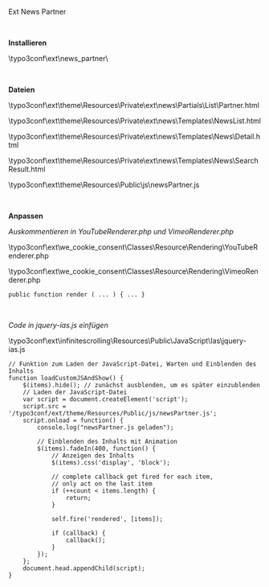 Ext News Partner

&nbsp;

**Installieren**

\typo3conf\ext\news_partner\

&nbsp;

**Dateien**

\typo3conf\ext\theme\Resources\Private\ext\news\Partials\List\Partner.html

\typo3conf\ext\theme\Resources\Private\ext\news\Templates\NewsList.html

\typo3conf\ext\theme\Resources\Private\ext\news\Templates\News\Detail.html

\typo3conf\ext\theme\Resources\Private\ext\news\Templates\News\SearchResult.html

\typo3conf\ext\theme\Resources\Public\js\newsPartner.js

&nbsp;

**Anpassen**

_Auskommentieren in YouTubeRenderer.php und VimeoRenderer.php_

\typo3conf\ext\we_cookie_consent\Classes\Resource\Rendering\YouTubeRenderer.php

\typo3conf\ext\we_cookie_consent\Classes\Resource\Rendering\VimeoRenderer.php

```
public function render ( ... ) { ... }
```

&nbsp;

_Code in jquery-ias.js einfügen_

\typo3conf\ext\infinitescrolling\Resources\Public\JavaScript\Ias\jquery-ias.js

```
// Funktion zum Laden der JavaScript-Datei, Warten und Einblenden des Inhalts
function loadCustomJSAndShow() {
    $(items).hide(); // zunächst ausblenden, um es später einzublenden
    // Laden der JavaScript-Datei
    var script = document.createElement('script');
    script.src = '/typo3conf/ext/theme/Resources/Public/js/newsPartner.js';
    script.onload = function() {
        console.log("newsPartner.js geladen");
        
        // Einblenden des Inhalts mit Animation
        $(items).fadeIn(400, function() {
            // Anzeigen des Inhalts
            $(items).css('display', 'block');

            // complete callback get fired for each item,
            // only act on the last item
            if (++count < items.length) {
                return;
            }

            self.fire('rendered', [items]);

            if (callback) {
                callback();
            }
        });
    };
    document.head.appendChild(script);
}
```
